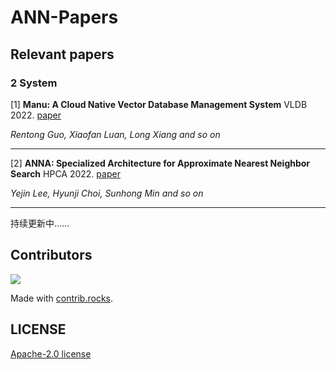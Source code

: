 # ANN-Papers

## Relevant papers

### 2 System


[1] **Manu: A Cloud Native Vector Database Management System** VLDB 2022. [paper](https://arxiv.org/pdf/2206.13843.pdf)

*Rentong Guo, Xiaofan Luan, Long Xiang and so on*

---

[2] **ANNA: Specialized Architecture for Approximate Nearest Neighbor Search** HPCA 2022. [paper](https://ieeexplore.ieee.org/document/9773206)

*Yejin Lee, Hyunji Choi, Sunhong Min and so on*

---

持续更新中……

## Contributors

<a href="https://github.com/Unstructured-Data-Community/ANN-Papers/graphs/contributors">
  <img src="https://contrib.rocks/image?repo=Unstructured-Data-Community/ANN-Papers" />
</a>

Made with [contrib.rocks](https://contrib.rocks).

## LICENSE

[Apache-2.0 license](./LICENSE)


